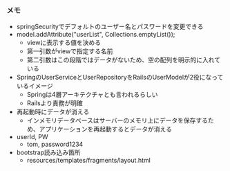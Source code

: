 ### メモ
* springSecurityでデフォルトのユーザー名とパスワードを変更できる
* model.addAttribute("userList", Collections.emptyList());
  * viewに表示する値を決める
  * 第一引数がviewで指定する名前
  * 第二引数はこの段階ではデータがないため、空の配列を明示的に入れている
* SpringのUserServiceとUserRepositoryをRailsのUserModelが2役になっているイメージ
  * Springは4層アーキテクチャとも言われるらしい
  * Railsより責務が明確
* 再起動時にデータが消える
  * インメモリデータベースはサーバーのメモリ上にデータを保存するため、アプリケーションを再起動するとデータが消える
* userId, PW
  * tom, password1234
* bootstrap読み込み箇所
  * resources/templates/fragments/layout.html